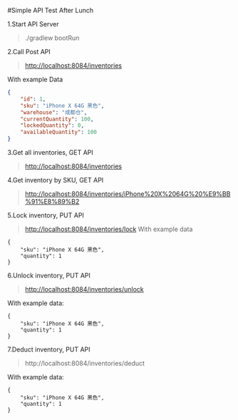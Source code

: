 #Simple API Test After Lunch

1.Start API Server
> ./gradlew bootRun

2.Call Post API
> <http://localhost:8084/inventories>

With example Data

```json
{
    "id": 1,
    "sku": "iPhone X 64G 黑色",
    "warehouse": "成都仓",
    "currentQuantity": 100,
    "lockedQuantity": 0,
    "availableQuantity": 100
}
```

3.Get all inventories, GET API
> <http://localhost:8084/inventories>

4.Get inventory by SKU, GET API
> <http://localhost:8084/inventories/iPhone%20X%2064G%20%E9%BB%91%E8%89%B2>

5.Lock inventory, PUT API
> <http://localhost:8084/inventories/lock>
With example data
```
{
	"sku": "iPhone X 64G 黑色",
	"quantity": 1
}
```

6.Unlock inventory, PUT API
> <http://localhost:8084/inventories/unlock>

With example data:
```
{
	"sku": "iPhone X 64G 黑色",
	"quantity": 1
}
```

7.Deduct inventory, PUT API
> http://localhost:8084/inventories/deduct

With example data:

```
{
	"sku": "iPhone X 64G 黑色",
	"quantity": 1
}
```